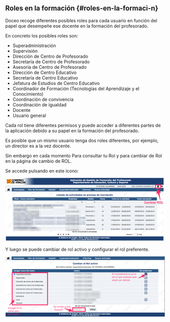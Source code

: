 ## Roles en la formación {#roles-en-la-formaci-n}

Doceo recoge diferentes posibles roles para cada usuario en función del papel que desempeñe ese docente en la formación del profesorado.

En concreto los posibles roles son:

* Superadministración
* Supervisión
* Dirección de Centro de Profesorado
* Secretaría de Centro de Profesorado
* Asesoría de Centro de Profesorado
* Dirección de Centro Educativo
* Secretaría de Centro Educativo
* Jefatura de Estudios de Centro Educativo
* Coordinador de Formación (Tecnologías del Aprendizaje y el Conocimiento)
* Coordinación de convivencia
* Coordinación de igualdad
* Docente
* Usuario general

Cada rol tiene diferentes permisos y puede acceder a diferentes partes de la aplicación debido a su papel en la formación del profesorado.

Es posible que un mismo usuario tenga dos roles diferentes, por ejemplo, un director es a la vez docente.

Sin embargo en cada momento Para consultar tu Rol y para cambiar de Rol en la página de cambio de ROL.

Se accede pulsando en este icono:

![](/assets/cambiarrol.png)

Y luego se puede cambiar de rol activo y configurar el rol preferente.

![](/assets/cambiarrolactivo.png)
